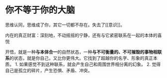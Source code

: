 
# 你不等于你的大脑
思维认同，思维成了你，其它一切都不存在。失去了[[意识]]。

内在的真正财富：深刻地，不动摇摇的宁静，还有与它紧密联系在一起的本体的喜悦

开悟，就是一种**与本体合一**的自然状态，一种**与不可衡量的、不可摧毁的事物相联系**的状态，就是你自己，又比你更伟大。它找到了超越你的名字、形象的真正本质。
	1. 如果感觉不到这种联系，就会产生自己和周围世界相分离的幻象。
	2. 觉得自己是孤立的碎片，产生恐惧、矛盾、冲突。